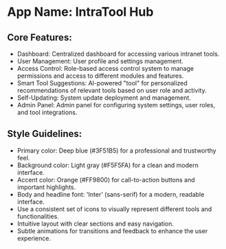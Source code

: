 # **App Name**: IntraTool Hub

## Core Features:

- Dashboard: Centralized dashboard for accessing various intranet tools.
- User Management: User profile and settings management.
- Access Control: Role-based access control system to manage permissions and access to different modules and features.
- Smart Tool Suggestions: AI-powered "tool" for personalized recommendations of relevant tools based on user role and activity.
- Self-Updating: System update deployment and management.
- Admin Panel: Admin panel for configuring system settings, user roles, and tool integrations.

## Style Guidelines:

- Primary color: Deep blue (#3F51B5) for a professional and trustworthy feel.
- Background color: Light gray (#F5F5FA) for a clean and modern interface.
- Accent color: Orange (#FF9800) for call-to-action buttons and important highlights.
- Body and headline font: 'Inter' (sans-serif) for a modern, readable interface.
- Use a consistent set of icons to visually represent different tools and functionalities.
- Intuitive layout with clear sections and easy navigation.
- Subtle animations for transitions and feedback to enhance the user experience.